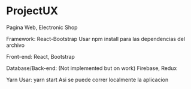# ProjectUX
Pagina Web, Electronic Shop

Framework: React-Bootstrap
Usar npm install para las dependencias del archivo

Front-end: React, Bootstrap

Database/Back-end: (Not implemented but on work) Firebase, Redux

Yarn
Usar: yarn start
Asi se puede correr localmente la aplicacion
